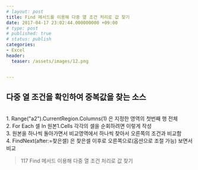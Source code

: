 ```yaml
---
# layout: post
title: Find 메서드를 이용해 다중 열 조건 처리로 값 찾기
date: 2017-04-17 23:02:44.000000000 +09:00
# type: post
# published: true
# status: publish
categories:
- Excel
header:
  teaser: /assets/images/12.png


---
```


## 다중 열 조건을 확인하여 중복값을 찾는 소스
<p><script src="https://gist.github.com/nck2/e445157969a0619e75c7a6cec17463e4.js"></script><br />
1. Range("a2").CurrentRegion.Columns(1) 은 지정한 영역의 첫번째 행 전체<br />
2. For Each 셀 In 원본1.Cells 각각의 셀을 순회하려면 이렇게 작성<br />
3. 원본을 하나씩 돌아가면서 비교영역에서 하나씩 찾아서 오른쪽의 조건과 비교함<br />
4. FindNext(after:=찾은셀) 은 찾은셀 이후로 오른쪽으로(옵션으로 조절 가능) 보면서 비교</p>
<blockquote><p>
  117 Find 메서드 이용해 다중 열 조건 처리로 값 찾기
</p></blockquote>
